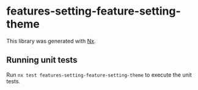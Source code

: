 # features-setting-feature-setting-theme

This library was generated with [Nx](https://nx.dev).

## Running unit tests

Run `nx test features-setting-feature-setting-theme` to execute the unit tests.
